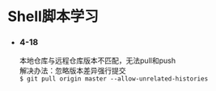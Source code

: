 # Shell脚本学习

- ### 4-18<br/>
  本地仓库与远程仓库版本不匹配，无法pull和push<br/>
  解决办法：忽略版本差异强行提交<br/>
  `$ git pull origin master --allow-unrelated-histories`<br/>
